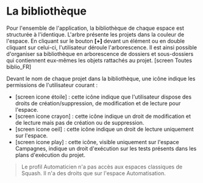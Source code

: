 # La bibliothèque

Pour l'ensemble de l'application, la bibliothèque de chaque espace est structurée à l'identique.
L'arbre présente les projets dans la couleur de l'espace. En cliquant sur le bouton **[+]** devant  un élément ou en double cliquant sur celui-ci, l'utilisateur déroule l'arborescence.
Il est ainsi possible d'organiser sa bibliothèque en arborescence de dossiers et sous-dossiers qui contiennent eux-mêmes les objets rattachés au projet.
[screen Toutes biblio_FR]

Devant le nom de chaque projet dans la bibliothèque, une icône indique les permissions de l'utilisateur courant :

- [screen icone étoile] : cette icône indique que l'utilisateur dispose des droits de création/suppression, de modification et de lecture pour l'espace.
- [screen icone crayon] : cette icône indique un droit de modification et de lecture mais pas de création ou de suppression.
- [screen icone oeil] : cette icône indique un droit de lecture uniquement sur l'espace.
- [screen icone play] : cette icône, visible uniquement sur l'espace Campagnes, indique un droit d'exécution sur les tests présents dans les plans d'exécution du projet.

>Le profil Automaticien n'a pas accès aux espaces classiques de  Squash. Il n'a des droits que sur l'espace Automatisation.

<!--stackedit_data:
eyJoaXN0b3J5IjpbNTg1NjIzOTkzXX0=
-->
